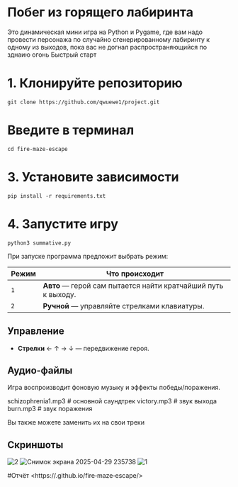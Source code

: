 # Побег из горящего лабиринта
Это динамическая мини игра на Python и Pygame, где вам надо провести персонажа по случайно сгенерированному лабиринту к одному из выходов, пока вас не догнал распространяющийся по зднаию огонь
Быстрый старт
# 1. Клонируйте репозиторию
`git clone https://github.com/qwuewe1/project.git`
#  Введите в терминал
`cd fire‑maze‑escape`

# 3. Установите зависимости
`pip install -r requirements.txt`
# 4. Запустите игру
`python3 summative.py`

При запуске программа предложит выбрать режим:

| Режим | Что происходит |
|-------|----------------|
| `1`   | **Авто** — герой сам пытается найти кратчайший путь к выходу. |
| `2`   | **Ручной** — управляйте стрелками клавиатуры. |

## Управление

- **Стрелки** ← ↑ → ↓ — передвижение героя.  

## Аудио‑файлы

Игра воспроизводит фоновую музыку и эффекты победы/поражения.

schizophrenia1.mp3   # основной саундтрек
victory.mp3          # звук выхода
burn.mp3             # звук поражения

Вы также можете заменить их на свои треки

## Скриншоты

![2](https://github.com/user-attachments/assets/6b45a06a-40c4-428f-9e2f-a55ca5fa9953)
![Снимок экрана 2025-04-29 235738](https://github.com/user-attachments/assets/c2b32d26-c367-4a38-b606-3b2053fb2aeb)
![1](https://github.com/user-attachments/assets/c5cbdb3a-9bd9-4aae-9072-7e5cc9b8789e)


#Отчёт
<https://<YOUR-USERNAME>.github.io/fire‑maze‑escape/>

